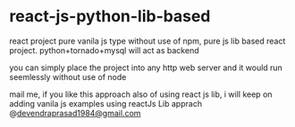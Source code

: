 # react-js-python-lib-based
react project pure vanila js type without use of npm, pure js lib based react project. python+tornado+mysql will act as backend

you can simply place the project into any http web server and it would run seemlessly without use of node

mail me, if you like this approach also of using react js lib, i will keep on adding vanila js examples using reactJs Lib apprach
@devendraprasad1984@gmail.com
